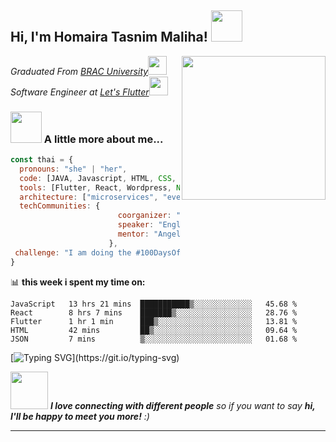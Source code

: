 <h2> Hi, I'm Homaira Tasnim Maliha! <img src="https://media.giphy.com/media/mGcNjsfWAjY5AEZNw6/giphy.gif" width="50"></h2>
<img align='right' src="https://media.giphy.com/media/ieyl9zmCjO4b4t6qoY/giphy.gif" width="230">
<p><em>Graduated From <a href="http://www.bracu.ac.bd">BRAC University</a><img src="https://media.giphy.com/media/fYSnHlufseco8Fh93Z/giphy.gif" width="30"></br>Software Engineer at <a href="https://www.letsflutter.com">Let's Flutter</a><img src="https://media.giphy.com/media/WUlplcMpOCEmTGBtBW/giphy.gif" width="30"> 
</em></p>


### <img src="https://media.giphy.com/media/VgCDAzcKvsR6OM0uWg/giphy.gif" width="50"> A little more about me...  

```javascript
const thai = {
  pronouns: "she" | "her",
  code: [JAVA, Javascript, HTML, CSS, Dart, Python],
  tools: [Flutter, React, Wordpress, Node, Docker],
  architecture: ["microservices", "event-driven", "design system pattern"],
  techCommunities: {
                        coorganizer: "Homaira",
                        speaker: "English",
                        mentor: "Angela YU"
                      },
 challenge: "I am doing the #100DaysOfCode challenge focused on react and NodeJS"
}
```


📊 **this week i spent my time on:**
<!--START_SECTION:waka-->
```text
JavaScript   13 hrs 21 mins  ███████████▒░░░░░░░░░░░░░   45.68 % 
React        8 hrs 7 mins    ███████▒░░░░░░░░░░░░░░░░░   28.76 % 
Flutter      1 hr 1 min      ███▒░░░░░░░░░░░░░░░░░░░░░   13.81 % 
HTML         42 mins         ██▒░░░░░░░░░░░░░░░░░░░░░░   09.64 % 
JSON         7 mins          ▒░░░░░░░░░░░░░░░░░░░░░░░░   01.68 % 
```
<!--END_SECTION:waka-->


[![Typing SVG](https://readme-typing-svg.herokuapp.com/?lines=Fix+the+cause,+not+the+symptom..;Knowlege+is+power.)](https://git.io/typing-svg)

<img src="https://media.giphy.com/media/LnQjpWaON8nhr21vNW/giphy.gif" width="60"> <em><b>I love connecting with different people</b> so if you want to say <b>hi, I'll be happy to meet you more!</b> :)</em>

---
